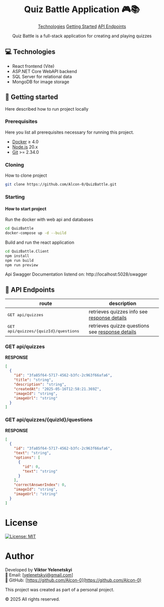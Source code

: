 
<h1 align="center" style="font-weight: bold;"> Quiz Battle Application 🎮📚</h1>

<p align="center">
<a href="#tech">Technologies</a>
<a href="#started">Getting Started</a>
<a href="#routes">API Endpoints</a>

 
</p>


<p align="center">Quiz Battle is a full-stack application for creating and playing quizzes</p>



<h2 id="technologies">💻 Technologies</h2>

- React frontend (Vite)
- ASP.NET Core WebAPI backend
- SQL Server for relational data
- MongoDB for image storage

<h2 id="started">🚀 Getting started</h2>

Here described how to run project locally

<h3>Prerequisites</h3>

Here you list all prerequisites necessary for running this project.

- [Docker](https://docs.docker.com/desktop/release-notes/) ≥ 4.0
- [Node.js](https://nodejs.org/en/download) 20.x
- [Git](https://git-scm.com/downloads) >= 2.34.0

<h3>Cloning</h3>

How to clone project

```bash
git clone https://github.com/Alcon-0/QuizBattle.git
```

<h3>Starting</h3>

#### How to start project

Run the docker with web api and databases
```bash 
cd QuizBattle
docker-compose up -d --build
```
Build and run the react application
```bash 
cd QuizBattle.Client
npm install
npm run build
npm run preview
```

Api Swagger Documentation listend on:
http://localhost:5028/swagger

<h2 id="routes">📍 API Endpoints</h2>



| route               | description                                          
|----------------------|-----------------------------------------------------
| <kbd>GET api/quizzes</kbd>     | retrieves quizzes info see [response details](#get-auth-detail)
| <kbd>GET api/quizzes/{quizId}/questions</kbd>     | retrieves quizze questions see [response details](#post-auth-detail)

<h3 id="get-auth-detail">GET api/quizzes</h3>

**RESPONSE**
```json
[
  {
    "id": "3fa85f64-5717-4562-b3fc-2c963f66afa6",
    "title": "string",
    "description": "string",
    "createdAt": "2025-05-16T12:58:21.369Z",
    "imageId": "string",
    "imageUrl": "string"
  }
]
```

<h3 id="post-auth-detail">GET api/quizzes/{quizId}/questions</h3>

**RESPONSE**
```json
[
  {
    "id": "3fa85f64-5717-4562-b3fc-2c963f66afa6",
    "text": "string",
    "options": [
      {
        "id": 0,
        "text": "string"
      }
    ],
    "correctAnswerIndex": 0,
    "imageId": "string",
    "imageUrl": "string"
  }
]
```


# License

[![License: MIT](https://img.shields.io/badge/License-MIT-yellow.svg)](LICENSE)

# Author

Developed by **Viktor Yelenetskyi**  
📧 Email: [yelenetskyi@gmail.com]  
💼 GitHub: [https://github.com/Alcon-0](https://github.com/Alcon-0)

This project was created as part of a personal project.

© 2025 All rights reserved.


